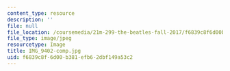 ```yaml
---
content_type: resource
description: ''
file: null
file_location: /coursemedia/21m-299-the-beatles-fall-2017/f6839c8f6d00b381efb62dbf149a53c2_IMG_9402-comp.jpg
file_type: image/jpeg
resourcetype: Image
title: IMG_9402-comp.jpg
uid: f6839c8f-6d00-b381-efb6-2dbf149a53c2
---
```

